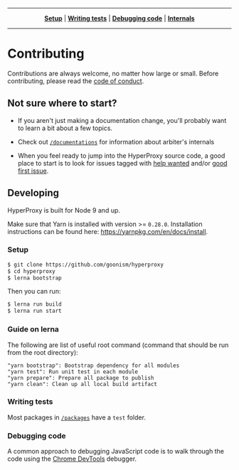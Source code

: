 ----

<p align="center" class="toc">
   <strong><a href="#setup">Setup</a></strong>
   |
   <strong><a href="#writing-tests">Writing tests</a></strong>
   |
   <strong><a href="#debugging-code">Debugging code</a></strong>
   |
   <strong><a href="#internals">Internals</a></strong>
</p>

----


# Contributing

Contributions are always welcome, no matter how large or small. Before
contributing, please read the
[code of conduct](https://github.com/goonism/hyperproxy/blob/master/documentation/CODE_OF_CONDUCT.md).

## Not sure where to start?

- If you aren't just making a documentation change, you'll probably want to learn a bit about a few topics.

- Check out [`/documentations`](https://github.com/goonism/hyperproxy/tree/master/documentations) for information about arbiter's internals

- When you feel ready to jump into the HyperProxy source code, a good place to start is to look for issues tagged with [help wanted](https://github.com/goonism/hyperproxy/labels/help%20wanted) and/or [good first issue](https://github.com/goonism/hyperproxy/labels/good%20first%20issue).

## Developing

HyperProxy is built for Node 9 and up.

Make sure that Yarn is installed with version >= `0.28.0`.
Installation instructions can be found here: https://yarnpkg.com/en/docs/install.

### Setup

```sh
$ git clone https://github.com/goonism/hyperproxy
$ cd hyperproxy
$ lerna bootstrap
```

Then you can run:

```sh
$ lerna run build
$ lerna run start
```

### Guide on lerna

The following are list of useful root command (command that should be run from the root directory):

```
"yarn bootstrap": Bootstrap dependency for all modules
"yarn test": Run unit test in each module
"yarn prepare": Prepare all package to publish
"yarn clean": Clean up all local build artifact
```

### Writing tests

Most packages in [`/packages`](https://github.com/hyperproxy/tree/master/packages) have a `test` folder.

### Debugging code

A common approach to debugging JavaScript code is to walk through the code using the [Chrome DevTools](https://developers.google.com/web/tools/chrome-devtools/) debugger.
